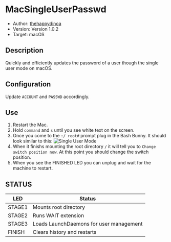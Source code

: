 # MacSingleUserPasswd

* Author: [thehappydinoa](https://github.com/thehappydinoa)
* Version: Version 1.0.2
* Target: macOS

## Description

Quickly and efficiently updates the password of a user though the single user mode on macOS.

## Configuration

Update `ACCOUNT` and `PASSWD` accordingly.

## Use

1. Restart the Mac.
2. Hold `command` and `s` until you see white text on the screen.
3. Once you come to the `:/ root#` prompt plug in the Bash Bunny. 
It should look similar to this:
![Single User Mode](http://cdn2.tekrevue.com/wp-content/uploads/2014/09/single-user-mode.jpg)
4. When it finishs mounting the root directory `/` it will tell you to `Change switch position now`. At this point you should change the switch position.
5. When you see the FINISHED LED you can unplug and wait for the machine to restart.

## STATUS

| LED                | Status                                       |
| ------------------ | -------------------------------------------- |
| STAGE1             | Mounts root directory                        |
| STAGE2             | Runs WAIT extension                          |
| STAGE3             | Loads LaunchDaemons for user management      |
| FINISH             | Clears history and restarts                  |
